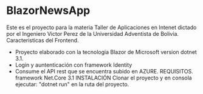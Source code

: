 # BlazorNewsApp
Este es el proyecto para la materia Taller de Aplicaciones en Intenet dictado por el Ingeniero Victor Perez de la Universidad Adventista de Bolivia.
Caracteristicas del Frontend.
- Proyecto elaborado con la tecnologia Blazor de Microsoft version dotnet 3.1.
- Login y auntenticación con framework Identity
- Consume el API rest que se encuentra subido en AZURE.
REQUISITOS.
framework Net.Core 3.1
INSTALACIÓN
Clonar el proyecto y en consola ejecutar: "dotnet run"  en la ruta del proyecto.

